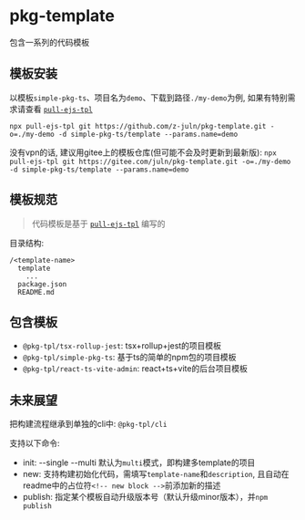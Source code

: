 # pkg-template
包含一系列的代码模板

## 模板安装

以模板`simple-pkg-ts`、项目名为`demo`、下载到路径`./my-demo`为例, 如果有特别需求请查看 [`pull-ejs-tpl`](https://www.npmjs.com/package/pull-ejs-tpl)

`npx pull-ejs-tpl git https://github.com/z-juln/pkg-template.git -o=./my-demo -d simple-pkg-ts/template --params.name=demo`

没有vpn的话, 建议用gitee上的模板仓库(但可能不会及时更新到最新版): `npx pull-ejs-tpl git https://gitee.com/juln/pkg-template.git -o=./my-demo -d simple-pkg-ts/template --params.name=demo`

## 模板规范

> 代码模板是基于 [`pull-ejs-tpl`](https://www.npmjs.com/package/pull-ejs-tpl) 编写的

目录结构:

```
/<template-name>
  template
    ...
  package.json
  README.md
```

## 包含模板
- `@pkg-tpl/tsx-rollup-jest`: tsx+rollup+jest的项目模板
- `@pkg-tpl/simple-pkg-ts`: 基于ts的简单的npm包的项目模板
- `@pkg-tpl/react-ts-vite-admin`: react+ts+vite的后台项目模板
<!-- new block (该行是new脚本的占位符，不可删除) -->

## 未来展望
把构建流程继承到单独的cli中: `@pkg-tpl/cli`

支持以下命令:
- init: --single --multi 默认为`multi`模式，即构建多template的项目
- new: 支持构建初始化代码，需填写`template-name`和`description`, 且自动在readme中的占位符`<!-- new block -->`前添加新的描述
- publish: 指定某个模板自动升级版本号（默认升级minor版本），并`npm publish`
